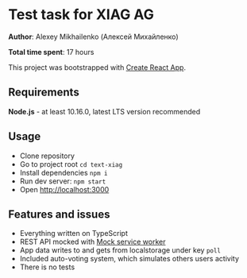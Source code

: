 # Test task for XIAG AG

**Author**: Alexey Mikhailenko (Алексей Михайленко)

**Total time spent**: 17 hours

This project was bootstrapped with [Create React App](https://github.com/facebook/create-react-app).

## Requirements
**Node.js** - at least 10.16.0, latest LTS version recommended

## Usage

* Clone repository
* Go to project root `cd text-xiag`
* Install dependencies `npm i`
* Run dev server: `npm start`
* Open [http://localhost:3000](http://localhost:3000)

## Features and issues

* Everything written on TypeScript
* REST API mocked with [Mock service worker](https://mswjs.io/)
* App data writes to and gets from localstorage under key `poll`
* Included auto-voting system, which simulates others users activity
* There is no tests

